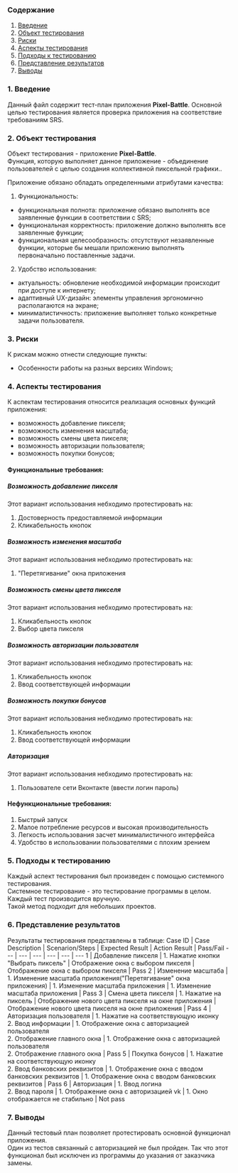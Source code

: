 ### Содержание
  1. [Введение](#1)
  2. [Объект тестирования](#2)
  3. [Риски](#3)
  4. [Аспекты тестирования](#4)<br>
  5. [Подходы к тестированию](#5)
  6. [Представление результатов](#6)
  7. [Выводы](#7)

<a name="1"></a>
### 1. Введение
  Данный файл содержит тест-план приложения **Pixel-Battle**. Основной целью тестирования является
  проверка приложения на соответствие требованиям SRS.

<a name="2"></a>
### 2. Объект тестирования
Объект тестирования -  приложение **Pixel-Battle**.  
Функция, которую выполняет данное приложение - объединение пользователей с целью создания коллективной пиксельной графики.. 

Приложение обязано обладать определенными атрибутами качества: 

1. Функциональность:
+ функциональная полнота: приложение обязано выполнять все заявленные функции в соответствии с SRS;
+ функциональная корректность: приложение должно выполнять все заявленные функции;
+ функциональная целесообразность: отсутствуют незаявленные функции, которые бы мешали приложению выполнять первоначально поставленные задачи.

2. Удобство использования:  
+ актуальность: обновление необходимой информации происходит при доступе к интернету;  
+ адаптивный UX-дизайн: элементы управления эргономично располагаются на экране;  
+ минималистичность: приложение выполняет только конкретные задачи пользователя.  

<a name="3"></a>
### 3. Риски
К рискам можно отнести следующие пункты:
* Особенности работы на разных версиях Windows;

<a name="4"></a>
### 4. Аспекты тестирования
К аспектам тестирования относится реализация основных функций приложения:
* возможность добавление пикселя;
* возможность изменения масштаба;
* возможность смены цвета пикселя;
* возможность авторизации пользователя;
* возможность покупки бонусов;

#### Функциональные требования:

##### Возможность добавление пикселя
Этот вариант использования небходимо протестировать на:
1. Достоверность предоставляемой информации
2. Кликабельность кнопок

##### Возможность изменения масштаба
Этот вариант использования небходимо протестировать на:
1. "Перетягивание" окна приложения

##### Возможность смены цвета пикселя
Этот вариант использования небходимо протестировать на:
1. Кликабельность кнопок
2. Выбор цвета пикселя

##### Возможность авторизации пользователя
Этот вариант использования небходимо протестировать на:
1. Кликабельность кнопок
2. Ввод соответствующей информации

##### Возможность покупки бонусов
Этот вариант использования небходимо протестировать на:
1. Кликабельность кнопок
2. Ввод соответствующей информации

##### Авторизация
Этот вариант использования небходимо протестировать на:
1. Пользователе сети Вконтакте (ввести логин пароль)


#### Нефункциональные требования:
1. Быстрый запуск
2. Малое потребление ресурсов и высокая производительность
3. Легкость использования засчет минималистичного интерфейса
4. Удобство в использовании пользователями с плохим зрением  

<a name="5"></a>
### 5. Подходы к тестированию
Каждый аспект тестирования был произведен с помощью системного тестирования.  
Системное тестирование - это тестирование программы в целом.  
Каждый тест производится вручную.  
Такой метод подходит для небольших проектов.

<a name="6"></a>
### 6. Представление результатов
Результаты тестирования представлены в таблице:
Case ID | Case Description | Scenarion/Steps | Expected Result | Action Result | Pass/Fail
--- | --- | --- | --- | --- | ---
1 | Добавление пикселя | 1. Нажатие кнопки "Выбрать пиксель" | Отображение окна с выбором пикселя | Отображение окна с выбором пикселя | Pass
2 | Изменение масштаба | 1. Изменение масштаба приложения("Перетягивание" окна приложения) | 1. Изменение масштаба приложения | 1. Изменение масштаба приложения | Pass
3 | Смена цвета пикселя | 1. Нажатие на пиксель | Отображение нового цвета пикселя на окне приложения |  Отображение нового цвета пикселя на окне приложения | Pass
4 | Авторизация пользователя | 1. Нажатие на соответствующую иконку <br> 2. Ввод информации |  1. Отображение окна с авторизацией пользователя <br> 2. Отображение главного окна | 1. Отображение окна с авторизацией пользователя <br> 2. Отображение главного окна  | Pass
5 | Покупка бонусов | 1. Нажатие на соответствующую иконку <br> 2. Ввод банковских реквизитов |  1. Отображение окна с вводом банковских реквизитов | 1. Отображение окна с вводом банковских реквизитов  | Pass
6 | Авторизация | 1. Ввод логина <br> 2. Ввод пароля |  1. Отображение окна с авторизацией vk | 1. Окно отображается не стабильно  | Not pass

<a name="7"></a>
### 7. Выводы
Данный тестовый план позволяет протестировать основной функционал приложения.  
Один из тестов связанный с авторизацией не был пройден. Так что этот функционал был исключен из программы до указания от заказчика замены.
